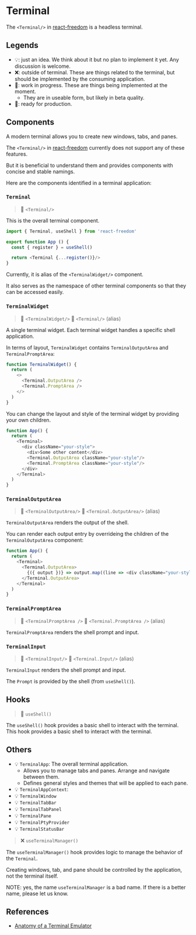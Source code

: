 # Terminal

The `<Terminal/>` in [react-freedom] is a headless terminal.

## Legends

- 💡: just an idea. We think about it but no plan to implement it yet. Any discussion is welcome.
- ❌: outside of terminal. These are things related to the terminal, but should be implemented by the consuming application.
- 🚧: work in progress. These are things being implemented at the moment.
  - They are in useable form, but likely in beta quality.
- 🌟: ready for production.

## Components

A modern terminal allows you to create new windows, tabs, and panes.

The `<Terminal/>` in [react-freedom] currently does not support any of these features.

But it is beneficial to understand them and provides components with concise and stable namings.

Here are the components identified in a terminal application:

### `Terminal`

> 🚧 `<Terminal/>`

This is the overall terminal component.

```ts
import { Terminal, useShell } from 'react-freedom'

export function App () {
  const { register } = useShell()

  return <Terminal {...register()}/>
}
```

Currently, it is alias of the `<TerminalWidget/>` component.

It also serves as the namespace of other terminal components so that they can be accessed easily.

### `TerminalWidget`

> 🚧 `<TerminalWidget/>`
> 🚧 `<Terminal/>` (alias)

A single terminal widget. Each terminal widget handles a specific shell application.

In terms of layout, `TerminalWidget` contains `TerminalOutputArea` and `TerminalPromptArea`:

```ts
function TerminalWidget() {
  return (
    <>
      <Terminal.OutputArea />
      <Terminal.PromptArea />
    </>
  )
}
```

You can change the layout and style of the terminal widget by providing your own children.

```ts
function App() {
  return (
    <Terminal>
      <div className="your-style">
        <div>Some other content</div>
        <Terminal.OutputArea className="your-style"/>
        <Terminal.PromptArea className="your-style"/>
      </div>
    </Terminal>
  )
}
```

### `TerminalOutputArea`

> 🚧 `<TerminalOutputArea/>`
> 🚧 `<Terminal.OutputArea/>` (alias)

`TerminalOutputArea` renders the output of the shell.

You can render each output entry by overrideing the children of the `TerminalOutputArea` component:

```ts
function App() {
  return (
    <Terminal>
      <Terminal.OutputArea>
        {({ output })} => output.map((line => <div className="your-style">{line}</div>))
      </Terminal.OutputArea>
    </Terminal>
  )
}
```

### `TerminalPromptArea`

> 🚧 `<TerminalPromptArea />`
> 🚧 `<Terminal.PromptArea />` (alias)

`TerminalPromptArea` renders the shell prompt and input.

### `TerminalInput`

> 🚧 `<TerminalInput/>`
> 🚧 `<Terminal.Input/>` (alias)

`TerminalInput` renders the shell prompt and input.

The `Prompt` is provided by the shell (from `useShell()`).

## Hooks

> 🚧 `useShell()`

The `useShell()` hook provides a basic shell to interact with the terminal.
This hook provides a basic shell to interact with the terminal.

## Others

- 💡 `TerminalApp`: The overall terminal application.
  - Allows you to manage tabs and panes. Arrange and navigate between them.
  - Defines general styles and themes that will be applied to each pane.
- 💡 `TerminalAppContext`:
- 💡 `TerminalWindow`
- 💡 `TerminalTabBar`
- 💡 `TerminalTabPanel`
- 💡 `TerminalPane`
- 💡 `TerminalPtyProvider`
- 💡 `TerminalStatusBar`

> ❌ `useTerminalManager()`

The `useTerminalManager()` hook provides logic to manage the behavior of the `Terminal`.

Creating windows, tab, and pane should be controlled by the application,
not the terminal itself.

NOTE: yes, the name `useTerminalManager` is a bad name.
If there is a better name, please let us know.

## References

- [Anatomy of a Terminal Emulator](https://poor.dev/terminal-anatomy/)

[react-freedom]: https://www.npmjs.com/package/react-freedom
